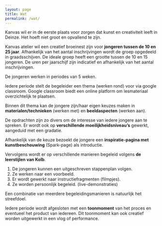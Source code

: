 ```yaml
---
layout: page
title: Wat
permalink: /wat/
---
```


Kanvas wil er in de eerste plaats voor zorgen dat kunst en creativiteit leeft in Deinze.
Het hoeft niet groot en opvallend te zijn.

Kanvas atelier wil een creatief broeinest zijn voor **jongeren tussen de 10 en 25 jaar**. Afhankelijk van het aantal inschrijvingen wordt de groep opgedeeld in graadsschijven.
De ideale groep heeft een grootte tussen de 10 en 15 jongeren.
De uren per jaarschijf zijn indicatief en afhankelijk van het aantal inschrijvingen.

De jongeren werken in periodes van 5 weken.

Iedere periode stelt de begeleider een thema (werken rond) voor via google classroom.
Google classroom biedt een online platform om lesmateriaal overzichtelijk te plaatsen.

Binnen dit thema kan de jongere zijn/haar eigen keuzes maken in **materialen/technieken** (werken met) en **beeldaspecten** (werken aan).

De opdrachten zijn zo divers om de interesse van iedere jongere aan te spreken. Er wordt ook op **verschillende moeilijkheidsniveau’s** gewerkt, aangeduid met een gradatie.

Afhankelijk van de keuze bezoekt de jongere een **inspiratie-pagina met kunstbeschouwing** (Spark-page) als introductie.

Vervolgens wordt er op verschillende manieren begeleid volgens **de leerstijlen van Kolb**. 
1.	De jongeren kunnen een uitgeschreven stappenplan volgen.
2.	Ze werken naar een voorbeeld.
3.	Er wordt gewerkt naar instructiefragmenten (filmpjes).
4.	Ze worden persoonlijk begeleid. (live-demonstraties)

Een combinatie van meerdere  begeleidingsmanieren is natuurlijk het streefdoel.

Iedere periode wordt afgesloten met een **toonmoment** van het proces en eventueel het product van iedereen. Dit toonmoment kan ook creatief worden uitgewerkt in een vlog of performance. 

